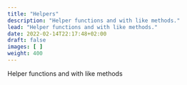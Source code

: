 ```yaml
---
title: "Helpers"
description: "Helper functions and with like methods."
lead: "Helper functions and with like methods."
date: 2022-02-14T22:17:48+02:00
draft: false
images: [ ]
weight: 400
---
```


Helper functions and with like methods
